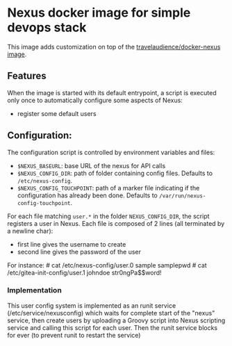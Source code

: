 # Nexus docker image for simple devops stack

This image adds customization on top of the [travelaudience/docker-nexus image](https://github.com/travelaudience/docker-nexus).

## Features

When the image is started with its default entrypoint, a script is executed only
once to automatically configure some aspects of Nexus:
- register some default users

## Configuration:
The configuration script is controlled by environment variables and files:
- `$NEXUS_BASEURL`: base URL of the nexus for API calls
- `$NEXUS_CONFIG_DIR`: path of folder containing config files.  Defaults to `/etc/nexus-config`.
- `$NEXUS_CONFIG_TOUCHPOINT`: path of a marker file indicating if the configuration
  has already been done. Defaults to `/var/run/nexus-config-touchpoint`.

For each file matching `user.*` in the folder `NEXUS_CONFIG_DIR`, the script registers
a user in Nexus.  Each file is composed of 2 lines (all terminated by a newline char):
- first line gives the username to create
- second line gives the password of the user

For instance:
    # cat /etc/nexus-config/user.0
    sample
    samplepwd
    # cat /etc/gitea-init-config/user.1
    johndoe
    str0ngPa$$word!

### Implementation
This user config system is implemented as an runit service (/etc/service/nexusconfig) which waits
for complete start of the "nexus" service, then create users by uploading a Groovy script into Nexus
scripting service and calling this script for each user.
Then the runit service blocks for ever (to prevent runit to restart the service)
